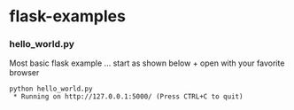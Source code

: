 # flask-examples

### hello_world.py
Most basic flask example ... start as shown below + open with your favorite browser
```
python hello_world.py
 * Running on http://127.0.0.1:5000/ (Press CTRL+C to quit)
```
